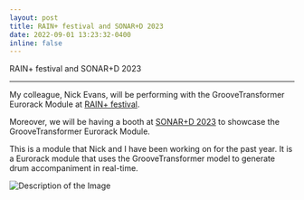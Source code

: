 ```yaml
---
layout: post
title: RAIN+ festival and SONAR+D 2023
date: 2022-09-01 13:23:32-0400
inline: false
---
```


RAIN+ festival and SONAR+D 2023

*** 

My colleague, Nick Evans, will be performing with the GrooveTransformer Eurorack Module at [RAIN+ festival](https://www.upf.edu/es/web/rainfilmfest/rain).

Moreover, we will be having a booth at [SONAR+D 2023](https://www.upf.edu/web/mtg/home/-/asset_publisher/sWCQhjdDLWwE/content/participation-of-the-mtg-in-different-activities-of-the-sonar-festival-2023-rain-creative-summit-project-area/maximized) to showcase the GrooveTransformer Eurorack Module.

This is a module that Nick and I have been working on for the past year. It is a Eurorack module that uses the GrooveTransformer model to generate drum accompaniment in real-time.

![Description of the Image](/assets/images/grooveTransformer.PNG)


